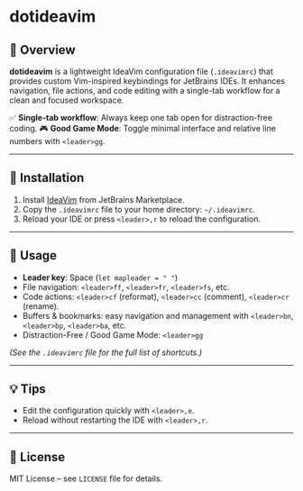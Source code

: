 # dotideavim

## 🌟 Overview

**dotideavim** is a lightweight IdeaVim configuration file (`.ideavimrc`) that provides custom Vim-inspired keybindings for JetBrains IDEs. It enhances navigation, file actions, and code editing with a single-tab workflow for a clean and focused workspace.

✅ **Single-tab workflow**: Always keep one tab open for distraction-free coding.
🎮 **Good Game Mode**: Toggle minimal interface and relative line numbers with `<leader>gg`.

---

## 🔧 Installation

1. Install [IdeaVim](https://plugins.jetbrains.com/plugin/164-ideavim) from JetBrains Marketplace.
2. Copy the `.ideavimrc` file to your home directory: `~/.ideavimrc`.
3. Reload your IDE or press `<leader>,r` to reload the configuration.

---

## 📝 Usage

* **Leader key**: Space (`let mapleader = " "`)
* File navigation: `<leader>ff`, `<leader>fr`, `<leader>fs`, etc.
* Code actions: `<leader>cf` (reformat), `<leader>cc` (comment), `<leader>cr` (rename).
* Buffers & bookmarks: easy navigation and management with `<leader>bn`, `<leader>bp`, `<leader>ba`, etc.
* Distraction-Free / Good Game Mode: `<leader>gg`

*(See the `.ideavimrc` file for the full list of shortcuts.)*

---

## 💡 Tips

* Edit the configuration quickly with `<leader>,e`.
* Reload without restarting the IDE with `<leader>,r`.

---

## 📜 License

MIT License – see `LICENSE` file for details.
